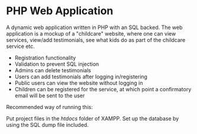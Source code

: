 # PHP Web Application

A dynamic web application written in PHP with an SQL backed. The web application is a mockup of a "childcare" website, where one can view services, view/add testimonials, see what kids do as part of the childcare service etc.

- Registration functionality
- Validation to prevent SQL injection
- Admins can delete testimonials
- Users can add testimonials after logging in/registering
- Public users can view the website without logging in
- Children can be registered for the service, at which point a confirmatory email will be sent to the user



Recommended way of running this:

Put project files in the *htdocs* folder of XAMPP. Set up the database by using the SQL dump file included.
